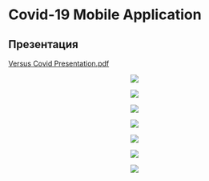 # Covid-19 Mobile Application

## Презентация

[Versus Covid Presentation.pdf](https://github.com/timoninas/covid-hack/blob/master/presentation/Versus%20Covid%20Presentation.pdf)

<p align="center">
  <img src="https://github.com/timoninas/covid-hack/blob/master/presentation/slide%201.png"/>
</p>

<p align="center">
  <img src="https://github.com/timoninas/covid-hack/blob/master/presentation/slide%202.png"/>
</p>

<p align="center">
  <img src="https://github.com/timoninas/covid-hack/blob/master/presentation/slide%203.png"/>
</p>

<p align="center">
  <img src="https://github.com/timoninas/covid-hack/blob/master/presentation/slide%204.png"/>
</p>

<p align="center">
  <img src="https://github.com/timoninas/covid-hack/blob/master/presentation/slide%205.png"/>
</p>

<p align="center">
  <img src="https://github.com/timoninas/covid-hack/blob/master/presentation/slide%206.png"/>
</p>

<p align="center">
  <img src="https://github.com/timoninas/covid-hack/blob/master/presentation/slide%207.png"/>
</p>
